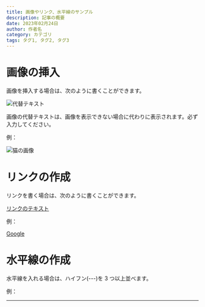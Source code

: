 ```yaml
---
title: 画像やリンク、水平線のサンプル
description: 記事の概要
date: 2023年02月24日
author: 作者名
category: カテゴリ
tags: タグ1, タグ2, タグ3
---
```


# 画像の挿入

画像を挿入する場合は、次のように書くことができます。

![代替テキスト](画像のURL)

画像の代替テキストは、画像を表示できない場合に代わりに表示されます。必ず入力してください。

例：

![猫の画像](https://example.com/cat.jpg)

# リンクの作成

リンクを書く場合は、次のように書くことができます。

[リンクのテキスト](リンクのURL)

例：

[Google](https://www.google.com/)

# 水平線の作成

水平線を入れる場合は、ハイフン(---)を 3 つ以上並べます。

例：

---

